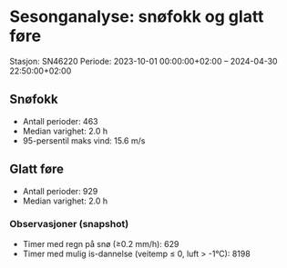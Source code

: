 # Sesonganalyse: snøfokk og glatt føre

Stasjon: SN46220
Periode: 2023-10-01 00:00:00+02:00 – 2024-04-30 22:50:00+02:00

## Snøfokk

- Antall perioder: 463
- Median varighet: 2.0 h
- 95-persentil maks vind: 15.6 m/s

## Glatt føre

- Antall perioder: 929
- Median varighet: 2.0 h

### Observasjoner (snapshot)

- Timer med regn på snø (≥0.2 mm/h): 629
- Timer med mulig is-dannelse (veitemp ≤ 0, luft > -1°C): 8198
